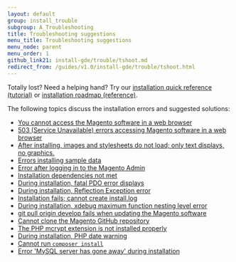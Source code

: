 ```yaml
---
layout: default
group: install_trouble
subgroup: A_Troubleshooting
title: Troubleshooting suggestions
menu_title: Troubleshooting suggestions
menu_node: parent
menu_order: 1
github_link21: install-gde/trouble/tshoot.md
redirect_from: /guides/v1.0/install-gde/trouble/tshoot.html
---
```


<div class="bs-callout bs-callout-tip">
  <p>Totally lost? Need a helping hand? Try our <a href="{{ site.gdeurl21 }}install-gde/install-quick-ref.html">installation quick reference (tutorial)</a> or <a href="{{ site.gdeurl21 }}install-gde/install-roadmap_part1.html">installation roadmap (reference)</a>.</p>
</div>

The following topics discuss the installation errors and suggested solutions:

*	<a href="{{ site.gdeurl21 }}install-gde/trouble/tshoot_access-browser.html">You cannot access the Magento software in a web browser</a>
*	<a href="{{ site.gdeurl21 }}install-gde/trouble/tshoot_mod_access_compat.html">503 (Service Unavailable) errors accessing Magento software in a web browser</a>
*	<a href="{{ site.gdeurl21 }}install-gde/trouble/tshoot_no-styles.html">After installing, images and stylesheets do not load; only text displays, no graphics.</a>
*	<a href="{{ site.gdeurl21 }}install-gde/trouble/tshoot_sample-data.html">Errors installing sample data</a>
*	<a href="{{ site.gdeurl21 }}install-gde/trouble/tshoot_admin.html">Error after logging in to the Magento Admin</a>
*	<a href="{{ site.gdeurl21 }}install-gde/trouble/tshoot_install_depend.html">Installation dependencies not met</a>
*	<a href="{{ site.gdeurl21 }}install-gde/trouble/php/tshoot_pdo.html">During installation, fatal PDO error displays</a>
*	<a href="{{ site.gdeurl21 }}install-gde/trouble/tshoot_wrong-mysql.html">During installation, Reflection Exception error</a>
*	<a href="{{ site.gdeurl21 }}install-gde/trouble/tshoot_install-log.html">Installation fails; cannot create install.log</a>
*	<a href="{{ site.gdeurl21 }}install-gde/trouble/tshoot_xdebug.html">During installation, xdebug maximum function nesting level error</a>
*	<a href="{{ site.gdeurl21 }}install-gde/trouble/tshoot_git-pull-origin.html">git pull origin develop fails when updating the Magento software</a>
*	<a href="{{ site.gdeurl21 }}install-gde/trouble/git/tshoot_clone.html">Cannot clone the Magento GitHub repository</a>
*	<a href="{{ site.gdeurl21 }}install-gde/trouble/php/tshoot_mcrypt.html">The PHP mcrypt extension is not installed properly</a>
*	<a href="{{ site.gdeurl21 }}install-gde/trouble/php/tshoot_php-date.html">During installation, PHP date warning</a>
*	<a href="{{ site.gdeurl21 }}install-gde/trouble/tshoot_composer-install.html">Cannot run <code>composer install</code></a>
*	<a href="{{ site.gdeurl21 }}install-gde/trouble/tshoot_mysql_table-open-cache.html">Error 'MySQL server has gone away' during installation</a>



